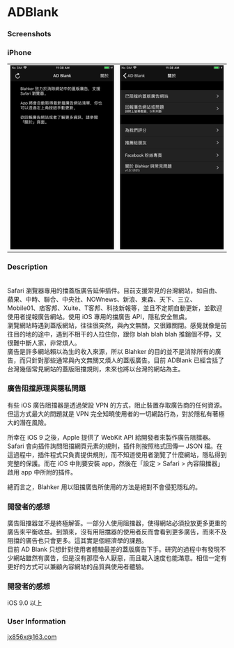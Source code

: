 # ADBlank
### Screenshots

### iPhone

<table align="center" border="0">

<tr>
<td> <img src="https://raw.githubusercontent.com/HonorioDas/ADBlank/master/1.png"> </td>
<td> <img src="https://raw.githubusercontent.com/HonorioDas/ADBlank/master/2.png"> </td>
</tr>

<tr>

</tr>


</table>

### Description

<br>
Safari 瀏覽器專用的擋蓋版廣告延伸插件。目前支援常見的台灣網站，如自由、蘋果、中時、聯合、中央社、NOWnews、新浪、東森、天下、三立、Mobile01、痞客邦、Xuite、T客邦、科技新報等，並且不定期自動更新，並歡迎使用者提報廣告網站。使用 iOS 專用的擋廣告 API，隱私安全無虞。
<br>
瀏覽網站時遇到蓋版網站，往往很突然，與內文無關，又很難關閉。感覺就像是前往目的地的途中，遇到不相干的人拉住你，跟你 blah blah blah 推銷個不停，又很難中斷人家，非常煩人。
<br>
廣告是許多網站賴以為生的收入來源，所以 Blahker 的目的並不是消除所有的廣告，而只針對那些通常與內文無關又煩人的蓋版廣告。目前 ADBlank 已經含括了台灣幾個常見網站的蓋版阻擋規則，未來也將以台灣的網站為主。
<br>

### 廣告阻擋原理與隱私問題

有些 iOS 廣告阻擋器是透過架設 VPN 的方式，阻止裝置存取廣告商的任何資源。但這方式最大的問題就是 VPN 完全知曉使用者的一切網路行為，對於隱私有著極大的潛在風險。

所幸在 iOS 9 之後，Apple 提供了 WebKit API 給開發者來製作廣告阻擋器。Safari 會向插件詢問阻擋網頁元素的規則，插件則按照格式回傳一 JSON 檔。在這過程中，插件程式只負責提供規則，而不知道使用者瀏覽了什麼網站，隱私得到完整的保護。而在 iOS 中則要安裝 app，然後在「設定 > Safari > 內容阻擋器」啟用 app 中所附的插件。

總而言之，Blahker 用以阻擋廣告所使用的方法是絕對不會侵犯隱私的。

### 開發者的感想
廣告阻擋器並不是終極解答。一部分人使用阻擋器，使得網站必須投放更多更重的廣告來平衡收益。到頭來，沒有用阻擋器的使用者反而會看到更多廣告，而來不及阻擋的廣告也只會更多。這其實是個經濟學的課題。
<br>
目前 AD Blank 只想針對使用者體驗最差的蓋版廣告下手。研究的過程中有發現不少網站雖然有廣告，但是沒有那麼令人厭惡，而且載入速度也能滿意。相信一定有更好的方式可以兼顧內容網站的品質與使用者體驗。
<br>

### 開發者的感想
iOS 9.0 以上

### User Information
jx856x@163.com


